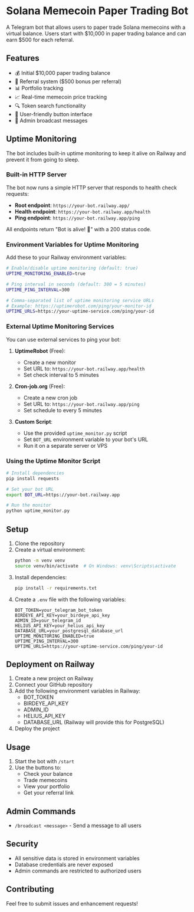 # Solana Memecoin Paper Trading Bot

A Telegram bot that allows users to paper trade Solana memecoins with a virtual balance. Users start with $10,000 in paper trading balance and can earn $500 for each referral.

## Features

- 💰 Initial $10,000 paper trading balance
- 🎯 Referral system ($500 bonus per referral)
- 📊 Portfolio tracking
- 📈 Real-time memecoin price tracking
- 🔍 Token search functionality
- 📱 User-friendly button interface
- 📢 Admin broadcast messages

## Uptime Monitoring

The bot includes built-in uptime monitoring to keep it alive on Railway and prevent it from going to sleep.

### Built-in HTTP Server

The bot now runs a simple HTTP server that responds to health check requests:

- **Root endpoint**: `https://your-bot.railway.app/`
- **Health endpoint**: `https://your-bot.railway.app/health`
- **Ping endpoint**: `https://your-bot.railway.app/ping`

All endpoints return "Bot is alive! 🚀" with a 200 status code.

### Environment Variables for Uptime Monitoring

Add these to your Railway environment variables:

```bash
# Enable/disable uptime monitoring (default: true)
UPTIME_MONITORING_ENABLED=true

# Ping interval in seconds (default: 300 = 5 minutes)
UPTIME_PING_INTERVAL=300

# Comma-separated list of uptime monitoring service URLs
# Example: https://uptimerobot.com/ping/your-monitor-id
UPTIME_URLS=https://your-uptime-service.com/ping/your-id
```

### External Uptime Monitoring Services

You can use external services to ping your bot:

1. **UptimeRobot** (Free):
   - Create a new monitor
   - Set URL to: `https://your-bot.railway.app/health`
   - Set check interval to 5 minutes

2. **Cron-job.org** (Free):
   - Create a new cron job
   - Set URL to: `https://your-bot.railway.app/ping`
   - Set schedule to every 5 minutes

3. **Custom Script**:
   - Use the provided `uptime_monitor.py` script
   - Set `BOT_URL` environment variable to your bot's URL
   - Run it on a separate server or VPS

### Using the Uptime Monitor Script

```bash
# Install dependencies
pip install requests

# Set your bot URL
export BOT_URL=https://your-bot.railway.app

# Run the monitor
python uptime_monitor.py
```

## Setup

1. Clone the repository
2. Create a virtual environment:
   ```bash
   python -m venv venv
   source venv/bin/activate  # On Windows: venv\Scripts\activate
   ```
3. Install dependencies:
   ```bash
   pip install -r requirements.txt
   ```
4. Create a `.env` file with the following variables:
   ```
   BOT_TOKEN=your_telegram_bot_token
   BIRDEYE_API_KEY=your_birdeye_api_key
   ADMIN_ID=your_telegram_id
   HELIUS_API_KEY=your_helius_api_key
   DATABASE_URL=your_postgresql_database_url
   UPTIME_MONITORING_ENABLED=true
   UPTIME_PING_INTERVAL=300
   UPTIME_URLS=https://your-uptime-service.com/ping/your-id
   ```

## Deployment on Railway

1. Create a new project on Railway
2. Connect your GitHub repository
3. Add the following environment variables in Railway:
   - BOT_TOKEN
   - BIRDEYE_API_KEY
   - ADMIN_ID
   - HELIUS_API_KEY
   - DATABASE_URL (Railway will provide this for PostgreSQL)
4. Deploy the project

## Usage

1. Start the bot with `/start`
2. Use the buttons to:
   - Check your balance
   - Trade memecoins
   - View your portfolio
   - Get your referral link

## Admin Commands

- `/broadcast <message>` - Send a message to all users

## Security

- All sensitive data is stored in environment variables
- Database credentials are never exposed
- Admin commands are restricted to authorized users

## Contributing

Feel free to submit issues and enhancement requests! 